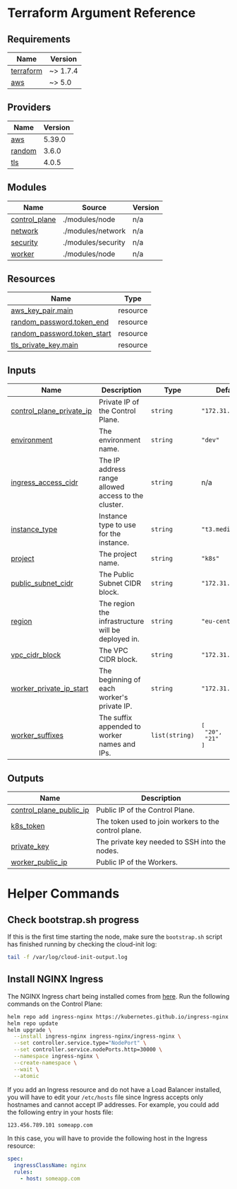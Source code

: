 # Terraform Argument Reference

<!-- BEGIN_TF_DOCS -->
## Requirements

| Name | Version |
|------|---------|
| <a name="requirement_terraform"></a> [terraform](#requirement\_terraform) | ~> 1.7.4 |
| <a name="requirement_aws"></a> [aws](#requirement\_aws) | ~> 5.0 |

## Providers

| Name | Version |
|------|---------|
| <a name="provider_aws"></a> [aws](#provider\_aws) | 5.39.0 |
| <a name="provider_random"></a> [random](#provider\_random) | 3.6.0 |
| <a name="provider_tls"></a> [tls](#provider\_tls) | 4.0.5 |

## Modules

| Name | Source | Version |
|------|--------|---------|
| <a name="module_control_plane"></a> [control\_plane](#module\_control\_plane) | ./modules/node | n/a |
| <a name="module_network"></a> [network](#module\_network) | ./modules/network | n/a |
| <a name="module_security"></a> [security](#module\_security) | ./modules/security | n/a |
| <a name="module_worker"></a> [worker](#module\_worker) | ./modules/node | n/a |

## Resources

| Name | Type |
|------|------|
| [aws_key_pair.main](https://registry.terraform.io/providers/hashicorp/aws/latest/docs/resources/key_pair) | resource |
| [random_password.token_end](https://registry.terraform.io/providers/hashicorp/random/latest/docs/resources/password) | resource |
| [random_password.token_start](https://registry.terraform.io/providers/hashicorp/random/latest/docs/resources/password) | resource |
| [tls_private_key.main](https://registry.terraform.io/providers/hashicorp/tls/latest/docs/resources/private_key) | resource |

## Inputs

| Name | Description | Type | Default | Required |
|------|-------------|------|---------|:--------:|
| <a name="input_control_plane_private_ip"></a> [control\_plane\_private\_ip](#input\_control\_plane\_private\_ip) | Private IP of the Control Plane. | `string` | `"172.31.1.10"` | no |
| <a name="input_environment"></a> [environment](#input\_environment) | The environment name. | `string` | `"dev"` | no |
| <a name="input_ingress_access_cidr"></a> [ingress\_access\_cidr](#input\_ingress\_access\_cidr) | The IP address range allowed access to the cluster. | `string` | n/a | yes |
| <a name="input_instance_type"></a> [instance\_type](#input\_instance\_type) | Instance type to use for the instance. | `string` | `"t3.medium"` | no |
| <a name="input_project"></a> [project](#input\_project) | The project name. | `string` | `"k8s"` | no |
| <a name="input_public_subnet_cidr"></a> [public\_subnet\_cidr](#input\_public\_subnet\_cidr) | The Public Subnet CIDR block. | `string` | `"172.31.1.0/24"` | no |
| <a name="input_region"></a> [region](#input\_region) | The region the infrastructure will be deployed in. | `string` | `"eu-central-1"` | no |
| <a name="input_vpc_cidr_block"></a> [vpc\_cidr\_block](#input\_vpc\_cidr\_block) | The VPC CIDR block. | `string` | `"172.31.0.0/16"` | no |
| <a name="input_worker_private_ip_start"></a> [worker\_private\_ip\_start](#input\_worker\_private\_ip\_start) | The beginning of each worker's private IP. | `string` | `"172.31.1."` | no |
| <a name="input_worker_suffixes"></a> [worker\_suffixes](#input\_worker\_suffixes) | The suffix appended to worker names and IPs. | `list(string)` | <pre>[<br>  "20",<br>  "21"<br>]</pre> | no |

## Outputs

| Name | Description |
|------|-------------|
| <a name="output_control_plane_public_ip"></a> [control\_plane\_public\_ip](#output\_control\_plane\_public\_ip) | Public IP of the Control Plane. |
| <a name="output_k8s_token"></a> [k8s\_token](#output\_k8s\_token) | The token used to join workers to the control plane. |
| <a name="output_private_key"></a> [private\_key](#output\_private\_key) | The private key needed to SSH into the nodes. |
| <a name="output_worker_public_ip"></a> [worker\_public\_ip](#output\_worker\_public\_ip) | Public IP of the Workers. |
<!-- END_TF_DOCS -->

# Helper Commands

## Check bootstrap.sh progress

If this is the first time starting the node, make sure the `bootstrap.sh` script has finished running by checking the cloud-init log:

```bash
tail -f /var/log/cloud-init-output.log
```

## Install NGINX Ingress

The NGINX Ingress chart being installed comes from [here](https://github.com/kubernetes/ingress-nginx/tree/main/charts/ingress-nginx). Run the following commands on the Control Plane:

```bash
helm repo add ingress-nginx https://kubernetes.github.io/ingress-nginx
helm repo update
helm upgrade \
  --install ingress-nginx ingress-nginx/ingress-nginx \
  --set controller.service.type="NodePort" \
  --set controller.service.nodePorts.http=30000 \
  --namespace ingress-nginx \
  --create-namespace \
  --wait \
  --atomic
```

If you add an Ingress resource and do not have a Load Balancer installed, you will have to edit your `/etc/hosts` file since Ingress accepts only hostnames and cannot accept IP addresses. For example, you could add the following entry in your hosts file:

```bash
123.456.789.101 someapp.com
```

In this case, you will have to provide the following host in the Ingress resource:

```yaml
spec:
  ingressClassName: nginx
  rules:
    - host: someapp.com
```
